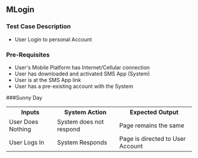 ## MLogin

### Test Case Description
* User Login to personal Account 

### Pre-Requisites
* User's Mobile Platform has Internet/Cellular connection
* User has downloaded and activated SMS App (System)
* User is at the SMS App link
* User has a pre-existing account with the System

###Sunny Day

<table>
	<tr>
		<th>Inputs</th>
		<th>System Action</th>
		<th>Expected Output</th>
	</tr>
	<tr>
		<td>User Does Nothing</td>
		<td>System does not respond</td>
		<td>Page remains the same</td>
	</tr>
	<tr>
		<td>User Logs In</td>
		<td>System Responds</td>
		<td>Page is directed to User Account</td>
	</tr>
	
</table>

